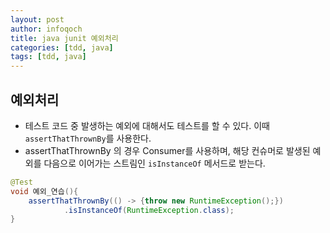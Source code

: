 ```yaml
---
layout: post
author: infoqoch
title: java junit 예외처리
categories: [tdd, java]
tags: [tdd, java]
---
```


## 예외처리
- 테스트 코드 중 발생하는 예외에 대해서도 테스트를 할 수 있다. 이때 `assertThatThrownBy`를 사용한다.
- assertThatThrownBy 의 경우 Consumer를 사용하며, 해당 컨슈머로 발생된 예외를 다음으로 이어가는 스트림인 `isInstanceOf` 메서드로 받는다.

```java
@Test
void 예외_연습(){
    assertThatThrownBy(() -> {throw new RuntimeException();})
            .isInstanceOf(RuntimeException.class);
}
```
